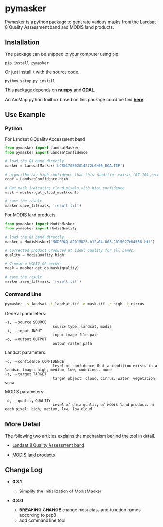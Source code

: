 # pymasker

Pymasker is a python package to generate various masks from the Landsat 8 Quality Assessment band and MODIS land products.

## Installation

The package can be shipped to your computer using pip.

	pip install pymasker

Or just install it with the source code.

	python setup.py install

This package depends on [**numpy**](http://www.numpy.org/) and [**GDAL**](https://pypi.python.org/pypi/GDAL/).

An ArcMap python toolbox based on this package could be find [**here**](https://github.com/dz316424/arcmasker).

## Use Example

### Python

For Landsat 8 Quality Accessment band

``` python
from pymasker import LandsatMasker
from pymasker import LandsatConfidence

# load the QA band directly
masker = LandsatMasker('LC80170302014272LGN00_BQA.TIF')

# algorithm has high confidence that this condition exists (67-100 percent confidence)
conf = LandsatConfidence.high

# Get mask indicating cloud pixels with high confidence
mask = masker.get_cloud_mask(conf)

# save the result
masker.save_tif(mask, 'result.tif')
```

For MODIS land products

``` python
from pymasker import ModisMasker
from pymasker import ModisQuality

# load the QA band directly
masker = ModisMasker('MOD09GQ.A2015025.h12v04.005.2015027064556.hdf')

# Corrected product produced at ideal quality for all bands.
quality = ModisQuality.high

# Create a MODIS QA masker
mask = masker.get_qa_mask(quality)

# save the result
masker.save_tif(mask, 'result.tif')
```

### Command Line

``` bash
pymasker -s landsat -i landsat.tif -o mask.tif -c high -t cirrus
```

General parameters:

```
-s, --source SOURCE
                      source type: landsat, modis
-i, --input INPUT
                      input image file path
-o, --output OUTPUT
                      output raster path
```

Landsat parameters:

```
-c, --confidence CONFIDENCE
                      level of confidence that a condition exists in a landsat image: high, medium, low, undefined, none
-t, --target TARGET
                      target object: cloud, cirrus, water, vegetation, snow
```

MODIS parameters:

```
-q, --quality QUALITY
                      Level of data quality of MODIS land products at each pixel: high, medium, low, low_cloud
```

## More Detail

The following two articles explains the mechanism behind the tool in detail.

* [Landsat 8 Quality Assessment band](http://haoliangyu.github.io/2015/01/18/Making-masks-with-Landsat-8-Quality-Assessment-band-using-Python/)

* [MODIS land products](http://haoliangyu.github.io/2015/02/19/Making-masks-from-Quality-Control-bits-of-MODIS-land-products-in-Python-Update/)

## Change Log

* **0.3.1**
  * Simplify the initialization of ModisMasker

* **0.3.0**
  * **BREAKING CHANGE** change most class and function names according to pep8
  * add command line tool

